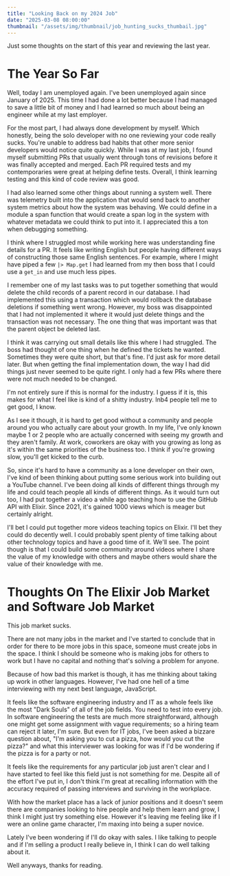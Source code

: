 ```yaml
---
title: "Looking Back on my 2024 Job"
date: "2025-03-08 08:00:00"
thumbnail: "/assets/img/thumbnail/job_hunting_sucks_thumbail.jpg"
---
```


Just some thoughts on the start of this year and reviewing the last year.

# The Year So Far
Well, today I am unemployed again. I've been unemployed again since January of 2025. This time I had done a lot better because I had managed to save a little bit of money and I had learned so much about being an engineer while at my last employer.

For the most part, I had always done development by myself. Which honestly, being the solo developer with no one reviewing your code really sucks. You're unable to address bad habits that other more senior developers would notice quite quickly. While I was at my last job, I found myself submitting PRs that usually went through tons of revisions before it was finally accepted and merged. Each PR required tests and my contemporaries were great at helping define tests. Overall, I think learning testing and this kind of code review was good.

I had also learned some other things about running a system well. There was telemetry built into the application that would send back to another system metrics about how the system was behaving. We could define in a module a span function that would create a span log in the system with whatever metadata we could think to put into it. I appreciated this a ton when debugging something.

I think where I struggled most while working here was understanding fine details for a PR. It feels like writing English but people having different ways of constructing those same English sentences. For example, where I might have piped a few `|> Map.get` I had learned from my then boss that I could use a `get_in` and use much less pipes.

I remember one of my last tasks was to put together something that would delete the child records of a parent record in our database. I had implemented this using a transaction which would rollback the database deletions if something went wrong. However, my boss was disappointed that I had not implemented it where it would just delete things and the transaction was not necessary. The one thing that was important was that the parent object be deleted last.

I think it was carrying out small details like this where I had struggled. The boss had thought of one thing when he defined the tickets he wanted. Sometimes they were quite short, but that's fine. I'd just ask for more detail later. But when getting the final implementation down, the way I had did things just never seemed to be quite right. I only had a few PRs where there were not much needed to be changed.

I'm not entirely sure if this is normal for the industry. I guess if it is, this makes for what I feel like is kind of a shitty industry. Inb4 people tell me to get good, I know.

As I see it though, it is hard to get good without a community and people around you who actually care about your growth. In my life, I've only known maybe 1 or 2 people who are actually concerned with seeing my growth and they aren't family. At work, coworkers are okay with you growing as long as it's within the same priorities of the business too. I think if you're growing slow, you'll get kicked to the curb.

So, since it's hard to have a community as a lone developer on their own, I've kind of been thinking about putting some serious work into building out a YouTube channel. I've been doing all kinds of different things through my life and could teach people all kinds of different things. As it would turn out too, I had put together a video a while ago teaching how to use the GitHub API with Elixir. Since 2021, it's gained 1000 views which is meager but certainly alright.

I'll bet I could put together more videos teaching topics on Elixir. I'll bet they could do decently well. I could probably spent plenty of time talking about other technology topics and have a good time of it. We'll see. The point though is that I could build some community around videos where I share the value of my knowledge with others and maybe others would share the value of their knowledge with me.

# Thoughts On The Elixir Job Market and Software Job Market
This job market sucks.

There are not many jobs in the market and I've started to conclude that in order for there to be more jobs in this space, someone must create jobs in the space. I think I should be someone who is making jobs for others to work but I have no capital and nothing that's solving a problem for anyone.

Because of how bad this market is though, it has me thinking about taking up work in other languages. However, I've had one hell of a time interviewing with my next best language, JavaScript.

It feels like the software engineering industry and IT as a whole feels like the most "Dark Souls" of all of the job fields. You need to test into every job. In software engineering the tests are much more straightforward, although one might get some assignment with vague requirements; so a hiring team can reject it later, I'm sure. But even for IT jobs, I've been asked a bizzare question about, "I'm asking you to cut a pizza, how would you cut the pizza?" and what this interviewer was looking for was if I'd be wondering if the pizza is for a party or not.

It feels like the requirements for any particular job just aren't clear and I have started to feel like this field just is not something for me. Despite all of the effort I've put in, I don't think I'm great at recalling information with the accuracy required of passing interviews and surviving in the workplace.

With how the market place has a lack of junior positions and it doesn't seem there are companies looking to hire people and help them learn and grow, I think I might just try something else. However it's leaving me feeling like if I were an online game character, I'm maxing into being a super novice.

Lately I've been wondering if I'll do okay with sales. I like talking to people and if I'm selling a product I really believe in, I think I can do well talking about it.

Well anyways, thanks for reading.
